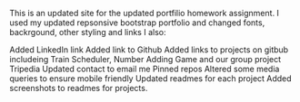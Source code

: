This is an updated site for the updated portfilio homework assignment. I used my updated repsonsive bootstrap portfolio and changed fonts, backrgound, other styling and links I also:

Added LinkedIn link
Added link to Github
Added links to projects on gitbub includeing Train Scheduler, Number Adding Game and our group project Tripedia
Updated contact to email me
Pinned repos
Altered some media queries to ensure mobile friendly
Updated readmes for each project
Added screenshots to readmes for projects.